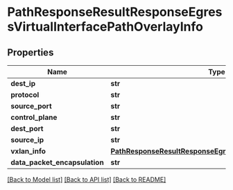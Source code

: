 # PathResponseResultResponseEgressVirtualInterfacePathOverlayInfo

## Properties
Name | Type | Description | Notes
------------ | ------------- | ------------- | -------------
**dest_ip** | **str** |  | [optional] 
**protocol** | **str** |  | [optional] 
**source_port** | **str** |  | [optional] 
**control_plane** | **str** |  | [optional] 
**dest_port** | **str** |  | [optional] 
**source_ip** | **str** |  | [optional] 
**vxlan_info** | [**PathResponseResultResponseEgressVirtualInterfaceVxlanInfo**](PathResponseResultResponseEgressVirtualInterfaceVxlanInfo.md) |  | [optional] 
**data_packet_encapsulation** | **str** |  | [optional] 

[[Back to Model list]](../README.md#documentation-for-models) [[Back to API list]](../README.md#documentation-for-api-endpoints) [[Back to README]](../README.md)


